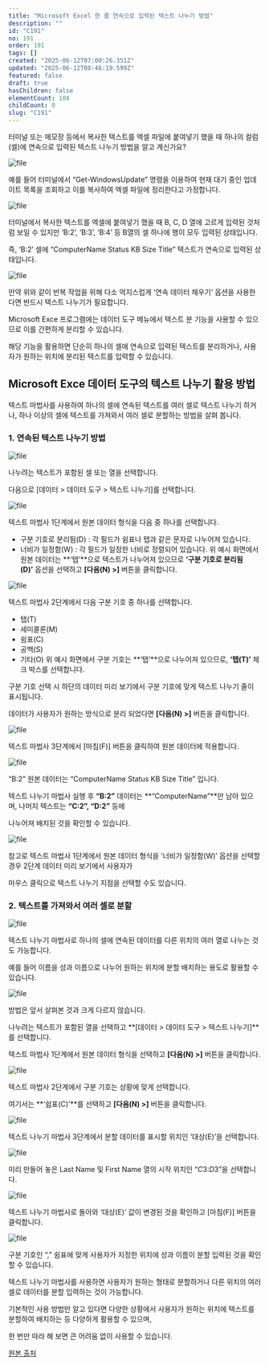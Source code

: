 ```yaml
---
title: "Microsoft Excel 한 줄 연속으로 입력된 텍스트 나누기 방법"
description: ""
id: "C191"
no: 191
order: 191
tags: []
created: "2025-06-12T07:00:26.351Z"
updated: "2025-06-12T08:46:19.599Z"
featured: false
draft: true
hasChildren: false
elementCount: 104
childCount: 0
slug: "C191"
---
```


터미널 또는 메모장 등에서 복사한 텍스트를 엑셀 파일에 붙여넣기 했을 때 하나의 컬럼(셀)에 연속으로 입력된 텍스트 나누기 방법을 알고 계신가요?



![file](/images/36f9d355e476e00008d7d7f8a481c699.jpg)

예를 들어 터미널에서 “Get-WindowsUpdate” 명령을 이용하여 현재 대기 중인 업데이트 목록을 조회하고 이를 복사하여 엑셀 파일에 정리한다고 가정합니다.



![file](/images/34719b1f32a13be375b7f41ab8d03eda.jpg)



터미널에서 복사한 텍스트를 엑셀에 붙여넣기 했을 때 B, C, D 열에 고르게 입력된 것처럼 보일 수 있지만 ‘B:2’, ‘B:3’, ‘B:4’ 등 B열의 셀 하나에 행이 모두 입력된 상태입니다.

즉, ‘B:2’ 셀에 “ComputerName Status KB Size Title” 텍스트가 연속으로 입력된 상태입니다.



![file](/images/5809fa417d09aa8eabfebf04fe04c8f4.jpg)

만약 위와 같이 반복 작업을 위해 다소 억지스럽게 ‘연속 데이터 채우기’ 옵션을 사용한다면 반드시 텍스트 나누기가 필요합니다.

Microsoft Exce 프로그램에는 데이터 도구 메뉴에서 텍스트 분 기능을 사용할 수 있으므로 이를 간편하게 분리할 수 있습니다.

해당 기능을 활용하면 단순히 하나의 셀에 연속으로 입력된 텍스트를 분리하거나, 사용자가 원하는 위치에 분리된 텍스트를 입력할 수 있습니다.



## Microsoft Exce 데이터 도구의 텍스트 나누기 활용 방법



텍스트 마법사를 사용하여 하나의 셀에 연속된 텍스트를 여러 셀로 텍스트 나누기 하거나, 하나 이상의 셀에 텍스트를 가져와서 여러 셀로 분할하는 방법을 살펴 봅니다.



### 1. 연속된 텍스트 나누기 방법



![file](/images/0396bd0f08765f3bcc2cc2a0c63a4fc7.jpg)

나누려는 텍스트가 포함된 셀 또는 열을 선택합니다.

다음으로 [데이터 > 데이터 도구 > 텍스트 나누기]를 선택합니다.



![file](/images/47e75d867f96edcc91e5290eb115871b.jpg)

텍스트 마법사 1단계에서 원본 데이터 형식을 다음 중 하나를 선택합니다.

- 구분 기호로 분리됨(D) : 각 필드가 쉼표나 탭과 같은 문자로 나누어져 있습니다.
- 너비가 일정함(W) : 각 필드가 일정한 너비로 정렬되어 있습니다.
위 예시 화면에서 원본 데이터는 **‘탭’**으로 텍스트가 나누어져 있으므로 **‘구분 기호로 분리됨(D)’** 옵션을 선택하고 **[다음(N) >]** 버튼을 클릭합니다.



![file](/images/491b6d349d1a917e0db3ae57c8b140a1.jpg)

텍스트 마법사 2단계에서 다음 구분 기호 중 하나를 선택합니다.

- 탭(T)
- 세미콜론(M)
- 쉼표(C)
- 공백(S)
- 기타(O)
위 예시 화면에서 구분 기호는 **‘탭’**으로 나누어져 있으므로, **‘탭(T)’** 체크 박스를 선택합니다.

구분 기호 선택 시 하단의 데이터 미리 보기에서 구분 기호에 맞게 텍스트 나누기 줄이 표시됩니다.

데이터가 사용자가 원하는 방식으로 분리 되었다면 **[다음(N) >]** 버튼을 클릭합니다.



![file](/images/4dfccb31337ac0954f2661b2db91ed24.jpg)

텍스트 마법사 3단계에서 [마침(F)] 버튼을 클릭하여 원본 데이터에 적용합니다.



![file](/images/325e2755186159e15ebc930cccc71183.jpg)

“B:2” 원본 데이터는 “ComputerName Status KB Size Title” 입니다.

텍스트 나누기 마법사 실행 후 **“B:2”** 데이터는 **“ComputerName”**만 남아 있으며, 나머지 텍스트는 **“C:2”, “D:2”** 등에 

나누어져 배치된 것을 확인할 수 있습니다.



![file](/images/140bfa4f8f81cd6fe5a3c5041d3b09d7.jpg)

참고로 텍스트 마법사 1단계에서 원본 데이터 형식을 ‘너비가 일정함(W)’ 옵션을 선택할 경우 2단계 데이터 미리 보기에서 사용자가 

마우스 클릭으로 텍스트 나누기 지점을 선택할 수도 있습니다.



### 2. 텍스트를 가져와서 여러 셀로 분할



![file](/images/bd72bc9ef6718a7eaeeff99802ed98dc.jpg)

텍스트 나누기 마법사로 하나의 셀에 연속된 데이터를 다른 위치의 여러 열로 나누는 것도 가능합니다.

예를 들어 이름을 성과 이름으로 나누어 원하는 위치에 분할 배치하는 용도로 활용할 수 있습니다.



![file](/images/25def58c111ac1eccee72e00252f15f3.jpg)

방법은 앞서 살펴본 것과 크게 다르지 않습니다.

나누려는 텍스트가 포함된 열을 선택하고 **[데이터 > 데이터 도구 > 텍스트 나누기]**를 선택합니다.

텍스트 마법사 1단계에서 원본 데이터 형식을 선택하고 **[다음(N) >]** 버튼을 클릭합니다.



![file](/images/33daffb085614f91cafdc14b5d01234b.jpg)

텍스트 마법사 2단계에서 구분 기호는 상황에 맞게 선택합니다.

여기서는 **‘쉽표(C)’**를 선택하고 **[다음(N) >]** 버튼을 클릭합니다.



![file](/images/2eade90102f82322c7423f6079c2cf29.jpg)

텍스트 나누기 마법사 3단계에서 분할 데이터를 표시할 위치인 ‘대상(E)’을 선택합니다.



![file](/images/6629f2c23323d1b794d0f72d2913a429.jpg)

미리 만들어 놓은 Last Name 및 First Name 열의 시작 위치인 “$C$3:$D$3”을 선택합니다.



![file](/images/5caf0d3290d53f72e1652e2b15baeeff.jpg)

텍스트 나누기 마법사로 돌아와 ‘대상(E)’ 값이 변경된 것을 확인하고 [마침(F)] 버튼을 클릭합니다.



![file](/images/12fca8264be7ec67ef147b7249c642b7.jpg)

구분 기호인 “,” 쉼표에 맞게 사용자가 지정한 위치에 성과 이름이 분할 입력된 것을 확인할 수 있습니다.

텍스트 나누기 마법사를 사용하면 사용자가 원하는 형태로 분할하거나 다른 위치의 여러 셀로 데이터를 분할 입력하는 것이 가능합니다.

기본적인 사용 방법만 알고 있다면 다양한 상황에서 사용자가 원하는 위치에 텍스트를 분할하여 배치하는 등 다양하게 활용할 수 있으며, 

한 번만 따라 해 보면 큰 어려움 없이 사용할 수 있습니다.



[원본 출처](https://geekorea.com/split-text-into-different-columns-excel)
